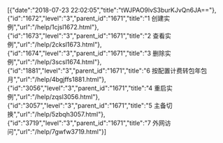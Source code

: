 [{"date":"2018-07-23 22:02:05","title":"tWJPAO9lvS3burKJvQn6JA=="},{"id":"1672","level":"3","parent_id":"1671","title":"1  创建实例","url":"/help/1cjsl1672.html"},{"id":"1673","level":"3","parent_id":"1671","title":"2  查看实例","url":"/help/2cksl1673.html"},{"id":"1674","level":"3","parent_id":"1671","title":"3  删除实例","url":"/help/3scsl1674.html"},{"id":"1881","level":"3","parent_id":"1671","title":"6  按配置计费转包年包月","url":"/help/4bgjffs1881.html"},{"id":"3056","level":"3","parent_id":"1671","title":"4 重启实例","url":"/help/zqsl3056.html"},{"id":"3057","level":"3","parent_id":"1671","title":"5 主备切换","url":"/help/5zbqh3057.html"},{"id":"3719","level":"3","parent_id":"1671","title":"7 外网访问","url":"/help/7gwfw3719.html"}]